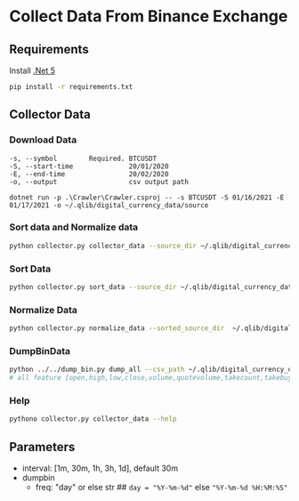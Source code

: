 # Collect Data From Binance Exchange

## Requirements
Install [.Net 5](https://dotnet.microsoft.com/download/dotnet/5.0)
```bash
pip install -r requirements.txt
```

## Collector Data

### Download Data
```
-s, --symbol        Required. BTCUSDT
-S, --start-time              20/01/2020
-E, --end-time                20/02/2020
-o, --output                  csv output path
```
```
dotnet run -p .\Crawler\Crawler.csproj -- -s BTCUSDT -S 01/16/2021 -E 01/17/2021 -o ~/.qlib/digital_currency_data/source
```

### Sort data and Normalize data
```bash
python collector.py collector_data --source_dir ~/.qlib/digital_currency_data/source --sorted_source_dir  ~/.qlib/digital_currency_data/sorted_source --normalize_dir ~/.qlib/digital_currency_data/normalize --interval 30m
```

### Sort Data

```bash
python collector.py sort_data --source_dir ~/.qlib/digital_currency_data/ --sorted_source_dir  ~/.qlib/digital_currency_data/sorted_source source --interval 30m
```

### Normalize Data

```bash
python collector.py normalize_data --sorted_source_dir  ~/.qlib/digital_currency_data/sorted_source --normalize_dir ~/.qlib/digital_currency_data/normalize
```

### DumpBinData

```bash
python ../../dump_bin.py dump_all --csv_path ~/.qlib/digital_currency_data/normalize --qlib_dir ~/.qlib/qlib_data/my_data --freq 30m --include_fields open,close,high,low,volume,factor
# all feature [open,high,low,close,volume,quotevolume,takecount,takebuyvolume,takebuyquotevolume,factor]
```

### Help
```bash
pythono collector.py collector_data --help
```

## Parameters

- interval: [1m, 30m, 1h, 3h, 1d], default 30m
- dumpbin
    - freq: "day" or else str ## `day = "%Y-%m-%d"` else `"%Y-%m-%d %H:%M:%S"`
